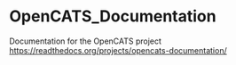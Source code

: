 # OpenCATS_Documentation
Documentation for the OpenCATS project
https://readthedocs.org/projects/opencats-documentation/
